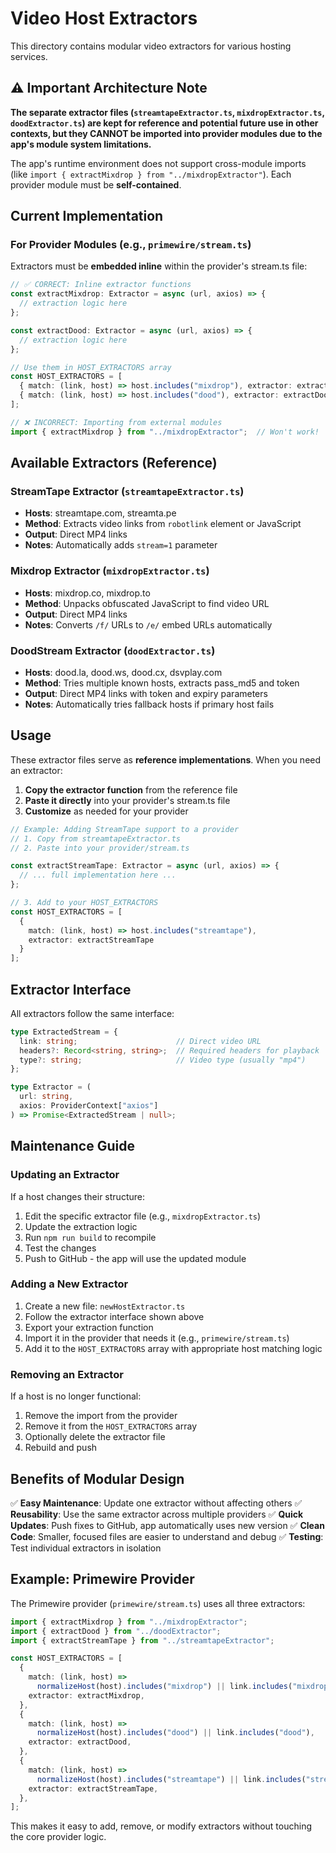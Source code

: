 # Video Host Extractors

This directory contains modular video extractors for various hosting services. 

## ⚠️ Important Architecture Note

**The separate extractor files (`streamtapeExtractor.ts`, `mixdropExtractor.ts`, `doodExtractor.ts`) are kept for reference and potential future use in other contexts, but they CANNOT be imported into provider modules due to the app's module system limitations.**

The app's runtime environment does not support cross-module imports (like `import { extractMixdrop } from "../mixdropExtractor"`). Each provider module must be **self-contained**.

## Current Implementation

### For Provider Modules (e.g., `primewire/stream.ts`)
Extractors must be **embedded inline** within the provider's stream.ts file:

```typescript
// ✅ CORRECT: Inline extractor functions
const extractMixdrop: Extractor = async (url, axios) => {
  // extraction logic here
};

const extractDood: Extractor = async (url, axios) => {
  // extraction logic here
};

// Use them in HOST_EXTRACTORS array
const HOST_EXTRACTORS = [
  { match: (link, host) => host.includes("mixdrop"), extractor: extractMixdrop },
  { match: (link, host) => host.includes("dood"), extractor: extractDood },
];
```

```typescript
// ❌ INCORRECT: Importing from external modules
import { extractMixdrop } from "../mixdropExtractor";  // Won't work!
```

## Available Extractors (Reference)

### StreamTape Extractor (`streamtapeExtractor.ts`)
- **Hosts**: streamtape.com, streamta.pe
- **Method**: Extracts video links from `robotlink` element or JavaScript
- **Output**: Direct MP4 links
- **Notes**: Automatically adds `stream=1` parameter

### Mixdrop Extractor (`mixdropExtractor.ts`)
- **Hosts**: mixdrop.co, mixdrop.to
- **Method**: Unpacks obfuscated JavaScript to find video URL
- **Output**: Direct MP4 links
- **Notes**: Converts `/f/` URLs to `/e/` embed URLs automatically

### DoodStream Extractor (`doodExtractor.ts`)
- **Hosts**: dood.la, dood.ws, dood.cx, dsvplay.com
- **Method**: Tries multiple known hosts, extracts pass_md5 and token
- **Output**: Direct MP4 links with token and expiry parameters
- **Notes**: Automatically tries fallback hosts if primary host fails

## Usage

These extractor files serve as **reference implementations**. When you need an extractor:

1. **Copy the extractor function** from the reference file
2. **Paste it directly** into your provider's stream.ts file
3. **Customize** as needed for your provider

```typescript
// Example: Adding StreamTape support to a provider
// 1. Copy from streamtapeExtractor.ts
// 2. Paste into your provider/stream.ts

const extractStreamTape: Extractor = async (url, axios) => {
  // ... full implementation here ...
};

// 3. Add to your HOST_EXTRACTORS
const HOST_EXTRACTORS = [
  {
    match: (link, host) => host.includes("streamtape"),
    extractor: extractStreamTape
  }
];
```

## Extractor Interface

All extractors follow the same interface:

```typescript
type ExtractedStream = {
  link: string;                      // Direct video URL
  headers?: Record<string, string>;  // Required headers for playback
  type?: string;                     // Video type (usually "mp4")
};

type Extractor = (
  url: string,
  axios: ProviderContext["axios"]
) => Promise<ExtractedStream | null>;
```

## Maintenance Guide

### Updating an Extractor

If a host changes their structure:

1. Edit the specific extractor file (e.g., `mixdropExtractor.ts`)
2. Update the extraction logic
3. Run `npm run build` to recompile
4. Test the changes
5. Push to GitHub - the app will use the updated module

### Adding a New Extractor

1. Create a new file: `newHostExtractor.ts`
2. Follow the extractor interface shown above
3. Export your extraction function
4. Import it in the provider that needs it (e.g., `primewire/stream.ts`)
5. Add it to the `HOST_EXTRACTORS` array with appropriate host matching logic

### Removing an Extractor

If a host is no longer functional:

1. Remove the import from the provider
2. Remove it from the `HOST_EXTRACTORS` array
3. Optionally delete the extractor file
4. Rebuild and push

## Benefits of Modular Design

✅ **Easy Maintenance**: Update one extractor without affecting others
✅ **Reusability**: Use the same extractor across multiple providers
✅ **Quick Updates**: Push fixes to GitHub, app automatically uses new version
✅ **Clean Code**: Smaller, focused files are easier to understand and debug
✅ **Testing**: Test individual extractors in isolation

## Example: Primewire Provider

The Primewire provider (`primewire/stream.ts`) uses all three extractors:

```typescript
import { extractMixdrop } from "../mixdropExtractor";
import { extractDood } from "../doodExtractor";
import { extractStreamTape } from "../streamtapeExtractor";

const HOST_EXTRACTORS = [
  {
    match: (link, host) => 
      normalizeHost(host).includes("mixdrop") || link.includes("mixdrop"),
    extractor: extractMixdrop,
  },
  {
    match: (link, host) =>
      normalizeHost(host).includes("dood") || link.includes("dood"),
    extractor: extractDood,
  },
  {
    match: (link, host) =>
      normalizeHost(host).includes("streamtape") || link.includes("streamtape"),
    extractor: extractStreamTape,
  },
];
```

This makes it easy to add, remove, or modify extractors without touching the core provider logic.
